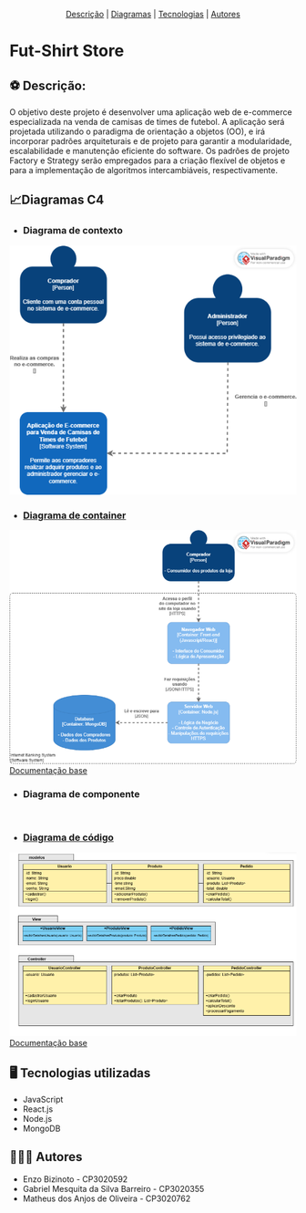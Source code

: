 <p align="center">
 <a href="#Descrição">Descrição</a> |
 <a href="#Diagramas">Diagramas</a> |
 <a href="#tecnologias">Tecnologias</a> |
 <a href="#autores">Autores</a>
</p>

# Fut-Shirt Store
<section id="Descrição">

## :soccer: Descrição:

O objetivo deste projeto é desenvolver uma aplicação web de e-commerce especializada na venda de camisas de times de futebol. A aplicação será projetada utilizando o paradigma de orientação a objetos (OO), e irá incorporar padrões arquiteturais e de projeto para garantir a modularidade, escalabilidade e manutenção eficiente do software. Os padrões de projeto Factory e Strategy serão empregados para a criação flexível de objetos e para a implementação de algoritmos intercambiáveis, respectivamente.

</section>

<section id="Diagramas">
 
## 📈Diagramas C4
* ### Diagrama de contexto
 
<div align="center">
<img src="https://github.com/matheusdsanjos/fut-shirts-store/blob/main/documentos/diagrama-de-contexto.png" />
</div>
<a href="https://c4model.com/#SystemContextDiagram">

* ### Diagrama de container
  
<div align="center">
<img src="https://github.com/matheusdsanjos/fut-shirts-store/blob/main/documentos/diagrama-de-container.png" />
</div>
<a href="https://c4model.com/#ContainerDiagram">Documentação base</a>

* ### Diagrama de componente
 
<div align="center">
<img src="" />
</div>
<a href="https://c4model.com/#ComponentDiagram">

* ### Diagrama de código
 
<div align="center">
<img src="https://github.com/matheusdsanjos/fut-shirts-store/blob/main/documentos/diagrama-de-codigo.png" />
</div>
<a href="https://c4model.com/#CodeDiagram">Documentação base</a>

</section>

<section id="tecnologias">

## :desktop_computer: Tecnologias utilizadas

- JavaScript
- React.js
- Node.js
- MongoDB
  
</section>

<section id="autores">

## :family_man_man_boy: Autores

- Enzo Bizinoto - CP3020592
- Gabriel Mesquita da Silva Barreiro - CP3020355
- Matheus dos Anjos de Oliveira - CP3020762
</section>
